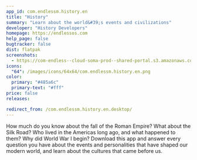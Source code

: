 ```yaml
---
app_id: com.endlessm.history.en
title: "History"
summary: "Learn about the world&#39;s events and civilizations"
developer: "History Developers"
homepage: https://endlessos.com
help_page: false
bugtracker: false
dist: flatpak
screenshots:
  - https://com-endless--cloud-soma-prod--shared-portal.s3.amazonaws.com/apps.271.screenshots.4ecfe199-660b-4758-b030-28cfbff6d4e0_201810231938283030.png
icons:
  "64": /images/icons/64x64/com.endlessm.history.en.png
color:
  primary: "#485a6c"
  primary-text: "#fff"
price: false
releases:

redirect_from: /com.endlessm.history.en.desktop/
---
```


<p>How much do you know about the fall of the Roman Empire? What about the Silk Road? Who lived in the Americas long ago, and what happened to them? Why did World War I begin? Download this app and answer every question you have about the events and personalities that have shaped our modern world, and learn about the cultures that came before us.</p>
